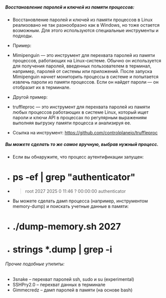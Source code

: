 ##### Восстановление паролей и ключей из памяти процессов:
* Восстановление паролей и ключей из памяти процессов в Linux реализовано не так разнообразно как в Windows, но тоже остается возможным. Для этого используются специальные инструменты и подходы.
* Пример:
* Mimipenguin — это инструмент для перехвата паролей из памяти процессов, работающих на Linux-системе. Обычно он
используется для получения паролей, введенных пользователем в терминал, например, паролей от системы или приложений.
После запуска Mimipenguin начнет мониторить процессы в системе и попытается извлечь пароли из памяти процессов. Если он найдет пароли — он отобразит их в терминале.

* Другой пример:
* truffleproc — это инструмент для перехвата паролей из памяти любых процессов работающих в системе Linux, который ищет
пароли и ключи API в процессах по регулярным выражениям выполняя выгрузку памяти процесса и анализируя ее.

* Ссылка на инструмент: https://github.com/controlplaneio/truffleproc

##### Вы можете сделать то же самое вручную, выбрав нужный процесс.
* Если вы обнаружите, что процесс аутентификации запущен:
* # ps -ef | grep "authenticator"
* > root 2027 2025 0 11:46 ? 00:00:00 authenticator

* Вы можете сделать дамп процесса (например, инструментом memory-dump) и поискать учетные данные в памяти:
* # ./dump-memory.sh 2027
* # strings *.dump | grep -i

###### Прочие подобные утилиты:

* 3snake – перехват паролей ssh, sudo и su (experimental)
* SSHPry2.0 – перехват данных в терминале
* Gimmecredz – дамп паролей в памяти (на основе bash)
